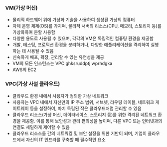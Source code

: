 ### VM(가상 머신)
- 물리적 하드웨어 위에 가상화 기술을 사용하여 생성된 가상의 컴퓨터
- 자체 운영 체제(OS)를 가지며, 물리적 서버의 리소스(CPU, 메모리, 스토리지 등)를 가상화하여 분할 사용함
- 다양한 용도로 사용될 수 있으며, 각각의 VM은 독립적인 컴퓨팅 환경을 제공함
- 개발, 테스팅, 프로덕션 환경을 분리하거나, 다양한 애플리케이션을 격리하여 실행하는 데 사용될 수 있음
- 신속하게 배포, 확장, 관리할 수 있는 유연성을 제공
- VM의 모든 인스턴스는 VPC ghksruddptj wprhdgka
- AWS의 EC2

### VPC(가상 사설 클라우드)
- 클라우드 환경 내에서 사용자가 정의한 가상 네트워크
- 사용자는 VPC 내에서 자신만의 IP 주소 범위, 서브넷, 라우팅 테이블, 네트워크 게이트웨이 등을 설정하여, 마치 독립된 작은 클라우드처럼 관리할 수 있음
- 클라우드 리소스(가상 머신, 데이터베이스, 스토리지 등)를 위한 격리된 네트워크 환경을 제공함. 이를 통해 보안성과 관리 편의성을 높이며, 다른 VPC 또는 인터넷과의 연결도 세밀하게 제어할 수 있음
- 클라우드 리소스들 간의 네트워킹 및 보안 설정을 위한 기반이 되며, 기업이 클라우드에서 자신의 IT 인프라를 구축할 때 필수적인 요소